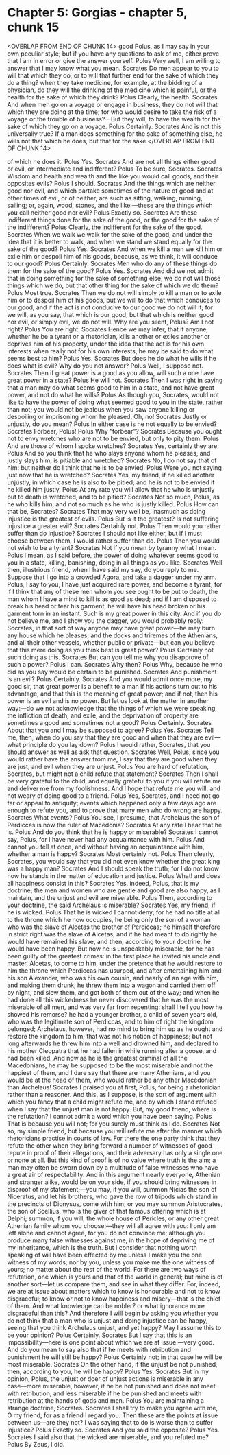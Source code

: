 # Chapter 5: Gorgias - chapter 5, chunk 15

<OVERLAP FROM END OF CHUNK 14>
good Polus, as I may say in your own peculiar style; but if you have any questions to ask of me, either prove that I am in error or give the answer yourself. Polus Very well, I am willing to answer that I may know what you mean. Socrates Do men appear to you to will that which they do, or to will that further end for the sake of which they do a thing? when they take medicine, for example, at the bidding of a physician, do they will the drinking of the medicine which is painful, or the health for the sake of which they drink? Polus Clearly, the health. Socrates And when men go on a voyage or engage in business, they do not will that which they are doing at the time; for who would desire to take the risk of a voyage or the trouble of business?⁠—But they will, to have the wealth for the sake of which they go on a voyage. Polus Certainly. Socrates And is not this universally true? If a man does something for the sake of something else, he wills not that which he does, but that for the sake
</OVERLAP FROM END OF CHUNK 14>

of which he does it. Polus Yes. Socrates And are not all things either good or evil, or intermediate and indifferent? Polus To be sure, Socrates. Socrates Wisdom and health and wealth and the like you would call goods, and their opposites evils? Polus I should. Socrates And the things which are neither good nor evil, and which partake sometimes of the nature of good and at other times of evil, or of neither, are such as sitting, walking, running, sailing; or, again, wood, stones, and the like:⁠—these are the things which you call neither good nor evil? Polus Exactly so. Socrates Are these indifferent things done for the sake of the good, or the good for the sake of the indifferent? Polus Clearly, the indifferent for the sake of the good. Socrates When we walk we walk for the sake of the good, and under the idea that it is better to walk, and when we stand we stand equally for the sake of the good? Polus Yes. Socrates And when we kill a man we kill him or exile him or despoil him of his goods, because, as we think, it will conduce to our good? Polus Certainly. Socrates Men who do any of these things do them for the sake of the good? Polus Yes. Socrates And did we not admit that in doing something for the sake of something else, we do not will those things which we do, but that other thing for the sake of which we do them? Polus Most true. Socrates Then we do not will simply to kill a man or to exile him or to despoil him of his goods, but we will to do that which conduces to our good, and if the act is not conducive to our good we do not will it; for we will, as you say, that which is our good, but that which is neither good nor evil, or simply evil, we do not will. Why are you silent, Polus? Am I not right? Polus You are right. Socrates Hence we may infer, that if anyone, whether he be a tyrant or a rhetorician, kills another or exiles another or deprives him of his property, under the idea that the act is for his own interests when really not for his own interests, he may be said to do what seems best to him? Polus Yes. Socrates But does he do what he wills if he does what is evil? Why do you not answer? Polus Well, I suppose not. Socrates Then if great power is a good as you allow, will such a one have great power in a state? Polus He will not. Socrates Then I was right in saying that a man may do what seems good to him in a state, and not have great power, and not do what he wills? Polus As though you, Socrates, would not like to have the power of doing what seemed good to you in the state, rather than not; you would not be jealous when you saw anyone killing or despoiling or imprisoning whom he pleased, Oh, no! Socrates Justly or unjustly, do you mean? Polus In either case is he not equally to be envied? Socrates Forbear, Polus! Polus Why “forbear”? Socrates Because you ought not to envy wretches who are not to be envied, but only to pity them. Polus And are those of whom I spoke wretches? Socrates Yes, certainly they are. Polus And so you think that he who slays anyone whom he pleases, and justly slays him, is pitiable and wretched? Socrates No, I do not say that of him: but neither do I think that he is to be envied. Polus Were you not saying just now that he is wretched? Socrates Yes, my friend, if he killed another unjustly, in which case he is also to be pitied; and he is not to be envied if he killed him justly. Polus At any rate you will allow that he who is unjustly put to death is wretched, and to be pitied? Socrates Not so much, Polus, as he who kills him, and not so much as he who is justly killed. Polus How can that be, Socrates? Socrates That may very well be, inasmuch as doing injustice is the greatest of evils. Polus But is it the greatest? Is not suffering injustice a greater evil? Socrates Certainly not. Polus Then would you rather suffer than do injustice? Socrates I should not like either, but if I must choose between them, I would rather suffer than do. Polus Then you would not wish to be a tyrant? Socrates Not if you mean by tyranny what I mean. Polus I mean, as I said before, the power of doing whatever seems good to you in a state, killing, banishing, doing in all things as you like. Socrates Well then, illustrious friend, when I have said my say, do you reply to me. Suppose that I go into a crowded Agora, and take a dagger under my arm. Polus, I say to you, I have just acquired rare power, and become a tyrant; for if I think that any of these men whom you see ought to be put to death, the man whom I have a mind to kill is as good as dead; and if I am disposed to break his head or tear his garment, he will have his head broken or his garment torn in an instant. Such is my great power in this city. And if you do not believe me, and I show you the dagger, you would probably reply: Socrates, in that sort of way anyone may have great power⁠—he may burn any house which he pleases, and the docks and triremes of the Athenians, and all their other vessels, whether public or private⁠—but can you believe that this mere doing as you think best is great power? Polus Certainly not such doing as this. Socrates But can you tell me why you disapprove of such a power? Polus I can. Socrates Why then? Polus Why, because he who did as you say would be certain to be punished. Socrates And punishment is an evil? Polus Certainly. Socrates And you would admit once more, my good sir, that great power is a benefit to a man if his actions turn out to his advantage, and that this is the meaning of great power; and if not, then his power is an evil and is no power. But let us look at the matter in another way:⁠—do we not acknowledge that the things of which we were speaking, the infliction of death, and exile, and the deprivation of property are sometimes a good and sometimes not a good? Polus Certainly. Socrates About that you and I may be supposed to agree? Polus Yes. Socrates Tell me, then, when do you say that they are good and when that they are evil⁠—what principle do you lay down? Polus I would rather, Socrates, that you should answer as well as ask that question. Socrates Well, Polus, since you would rather have the answer from me, I say that they are good when they are just, and evil when they are unjust. Polus You are hard of refutation, Socrates, but might not a child refute that statement? Socrates Then I shall be very grateful to the child, and equally grateful to you if you will refute me and deliver me from my foolishness. And I hope that refute me you will, and not weary of doing good to a friend. Polus Yes, Socrates, and I need not go far or appeal to antiquity; events which happened only a few days ago are enough to refute you, and to prove that many men who do wrong are happy. Socrates What events? Polus You see, I presume, that Archelaus the son of Perdiccas is now the ruler of Macedonia? Socrates At any rate I hear that he is. Polus And do you think that he is happy or miserable? Socrates I cannot say, Polus, for I have never had any acquaintance with him. Polus And cannot you tell at once, and without having an acquaintance with him, whether a man is happy? Socrates Most certainly not. Polus Then clearly, Socrates, you would say that you did not even know whether the great king was a happy man? Socrates And I should speak the truth; for I do not know how he stands in the matter of education and justice. Polus What! and does all happiness consist in this? Socrates Yes, indeed, Polus, that is my doctrine; the men and women who are gentle and good are also happy, as I maintain, and the unjust and evil are miserable. Polus Then, according to your doctrine, the said Archelaus is miserable? Socrates Yes, my friend, if he is wicked. Polus That he is wicked I cannot deny; for he had no title at all to the throne which he now occupies, he being only the son of a woman who was the slave of Alcetas the brother of Perdiccas; he himself therefore in strict right was the slave of Alcetas; and if he had meant to do rightly he would have remained his slave, and then, according to your doctrine, he would have been happy. But now he is unspeakably miserable, for he has been guilty of the greatest crimes: in the first place he invited his uncle and master, Alcetas, to come to him, under the pretence that he would restore to him the throne which Perdiccas has usurped, and after entertaining him and his son Alexander, who was his own cousin, and nearly of an age with him, and making them drunk, he threw them into a wagon and carried them off by night, and slew them, and got both of them out of the way; and when he had done all this wickedness he never discovered that he was the most miserable of all men, and was very far from repenting: shall I tell you how he showed his remorse? he had a younger brother, a child of seven years old, who was the legitimate son of Perdiccas, and to him of right the kingdom belonged; Archelaus, however, had no mind to bring him up as he ought and restore the kingdom to him; that was not his notion of happiness; but not long afterwards he threw him into a well and drowned him, and declared to his mother Cleopatra that he had fallen in while running after a goose, and had been killed. And now as he is the greatest criminal of all the Macedonians, he may be supposed to be the most miserable and not the happiest of them, and I dare say that there are many Athenians, and you would be at the head of them, who would rather be any other Macedonian than Archelaus! Socrates I praised you at first, Polus, for being a rhetorician rather than a reasoner. And this, as I suppose, is the sort of argument with which you fancy that a child might refute me, and by which I stand refuted when I say that the unjust man is not happy. But, my good friend, where is the refutation? I cannot admit a word which you have been saying. Polus That is because you will not; for you surely must think as I do. Socrates Not so, my simple friend, but because you will refute me after the manner which rhetoricians practise in courts of law. For there the one party think that they refute the other when they bring forward a number of witnesses of good repute in proof of their allegations, and their adversary has only a single one or none at all. But this kind of proof is of no value where truth is the aim; a man may often be sworn down by a multitude of false witnesses who have a great air of respectability. And in this argument nearly everyone, Athenian and stranger alike, would be on your side, if you should bring witnesses in disproof of my statement;⁠—you may, if you will, summon Nicias the son of Niceratus, and let his brothers, who gave the row of tripods which stand in the precincts of Dionysus, come with him; or you may summon Aristocrates, the son of Scellius, who is the giver of that famous offering which is at Delphi; summon, if you will, the whole house of Pericles, or any other great Athenian family whom you choose;⁠—they will all agree with you: I only am left alone and cannot agree, for you do not convince me; although you produce many false witnesses against me, in the hope of depriving me of my inheritance, which is the truth. But I consider that nothing worth speaking of will have been effected by me unless I make you the one witness of my words; nor by you, unless you make me the one witness of yours; no matter about the rest of the world. For there are two ways of refutation, one which is yours and that of the world in general; but mine is of another sort⁠—let us compare them, and see in what they differ. For, indeed, we are at issue about matters which to know is honourable and not to know disgraceful; to know or not to know happiness and misery⁠—that is the chief of them. And what knowledge can be nobler? or what ignorance more disgraceful than this? And therefore I will begin by asking you whether you do not think that a man who is unjust and doing injustice can be happy, seeing that you think Archelaus unjust, and yet happy? May I assume this to be your opinion? Polus Certainly. Socrates But I say that this is an impossibility⁠—here is one point about which we are at issue:⁠—very good. And do you mean to say also that if he meets with retribution and punishment he will still be happy? Polus Certainly not; in that case he will be most miserable. Socrates On the other hand, if the unjust be not punished, then, according to you, he will be happy? Polus Yes. Socrates But in my opinion, Polus, the unjust or doer of unjust actions is miserable in any case⁠—more miserable, however, if he be not punished and does not meet with retribution, and less miserable if he be punished and meets with retribution at the hands of gods and men. Polus You are maintaining a strange doctrine, Socrates. Socrates I shall try to make you agree with me, O my friend, for as a friend I regard you. Then these are the points at issue between us⁠—are they not? I was saying that to do is worse than to suffer injustice? Polus Exactly so. Socrates And you said the opposite? Polus Yes. Socrates I said also that the wicked are miserable, and you refuted me? Polus By Zeus, I did.